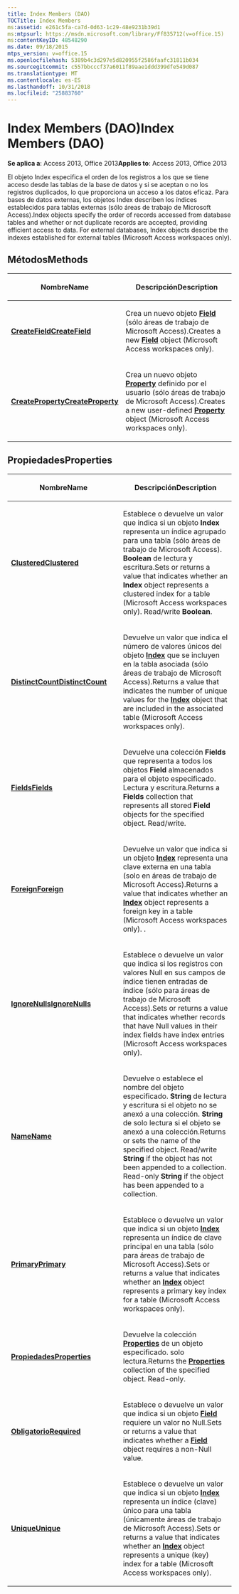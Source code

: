 ```yaml
---
title: Index Members (DAO)
TOCTitle: Index Members
ms:assetid: e261c5fa-ca7d-0d63-1c29-48e9231b39d1
ms:mtpsurl: https://msdn.microsoft.com/library/Ff835712(v=office.15)
ms:contentKeyID: 48548290
ms.date: 09/18/2015
mtps_version: v=office.15
ms.openlocfilehash: 5389b4c3d297e5d820955f2586faafc31811b034
ms.sourcegitcommit: c557bbcccf37a6011f89aae1ddd399dfe549d087
ms.translationtype: MT
ms.contentlocale: es-ES
ms.lasthandoff: 10/31/2018
ms.locfileid: "25883760"
---
```

# <a name="index-members-dao"></a><span data-ttu-id="88ee9-102">Index Members (DAO)</span><span class="sxs-lookup"><span data-stu-id="88ee9-102">Index Members (DAO)</span></span>


<span data-ttu-id="88ee9-103">**Se aplica a**: Access 2013, Office 2013</span><span class="sxs-lookup"><span data-stu-id="88ee9-103">**Applies to**: Access 2013, Office 2013</span></span>

<span data-ttu-id="88ee9-p101">El objeto Index especifica el orden de los registros a los que se tiene acceso desde las tablas de la base de datos y si se aceptan o no los registros duplicados, lo que proporciona un acceso a los datos eficaz. Para bases de datos externas, los objetos Index describen los índices establecidos para tablas externas (sólo áreas de trabajo de Microsoft Access).</span><span class="sxs-lookup"><span data-stu-id="88ee9-p101">Index objects specify the order of records accessed from database tables and whether or not duplicate records are accepted, providing efficient access to data. For external databases, Index objects describe the indexes established for external tables (Microsoft Access workspaces only).</span></span>

## <a name="methods"></a><span data-ttu-id="88ee9-106">Métodos</span><span class="sxs-lookup"><span data-stu-id="88ee9-106">Methods</span></span>

<table>
<colgroup>
<col style="width: 50%" />
<col style="width: 50%" />
</colgroup>
<thead>
<tr class="header">
<th><p><span data-ttu-id="88ee9-107">Nombre</span><span class="sxs-lookup"><span data-stu-id="88ee9-107">Name</span></span></p></th>
<th><p><span data-ttu-id="88ee9-108">Descripción</span><span class="sxs-lookup"><span data-stu-id="88ee9-108">Description</span></span></p></th>
</tr>
</thead>
<tbody>
<tr class="odd">
<td><p><span data-ttu-id="88ee9-109"><strong><a href="index-createfield-method-dao.md">CreateField</a></strong></span><span class="sxs-lookup"><span data-stu-id="88ee9-109"><strong><a href="index-createfield-method-dao.md">CreateField</a></strong></span></span></p></td>
<td><p><span data-ttu-id="88ee9-110">Crea un nuevo objeto <strong><a href="field-object-dao.md">Field</a></strong> (sólo áreas de trabajo de Microsoft Access).</span><span class="sxs-lookup"><span data-stu-id="88ee9-110">Creates a new <strong><a href="field-object-dao.md">Field</a></strong> object (Microsoft Access workspaces only).</span></span></p></td>
</tr>
<tr class="even">
<td><p><span data-ttu-id="88ee9-111"><strong><a href="index-createproperty-method-dao.md">CreateProperty</a></strong></span><span class="sxs-lookup"><span data-stu-id="88ee9-111"><strong><a href="index-createproperty-method-dao.md">CreateProperty</a></strong></span></span></p></td>
<td><p><span data-ttu-id="88ee9-112">Crea un nuevo objeto <strong><a href="property-object-dao.md">Property</a></strong> definido por el usuario (sólo áreas de trabajo de Microsoft Access).</span><span class="sxs-lookup"><span data-stu-id="88ee9-112">Creates a new user-defined <strong><a href="property-object-dao.md">Property</a></strong> object (Microsoft Access workspaces only).</span></span></p></td>
</tr>
</tbody>
</table>


## <a name="properties"></a><span data-ttu-id="88ee9-113">Propiedades</span><span class="sxs-lookup"><span data-stu-id="88ee9-113">Properties</span></span>

<table>
<colgroup>
<col style="width: 50%" />
<col style="width: 50%" />
</colgroup>
<thead>
<tr class="header">
<th><p><span data-ttu-id="88ee9-114">Nombre</span><span class="sxs-lookup"><span data-stu-id="88ee9-114">Name</span></span></p></th>
<th><p><span data-ttu-id="88ee9-115">Descripción</span><span class="sxs-lookup"><span data-stu-id="88ee9-115">Description</span></span></p></th>
</tr>
</thead>
<tbody>
<tr class="odd">
<td><p><span data-ttu-id="88ee9-116"><strong><a href="index-clustered-property-dao.md">Clustered</a></strong></span><span class="sxs-lookup"><span data-stu-id="88ee9-116"><strong><a href="index-clustered-property-dao.md">Clustered</a></strong></span></span></p></td>
<td><p><span data-ttu-id="88ee9-p102">Establece o devuelve un valor que indica si un objeto <strong>Index</strong> representa un índice agrupado para una tabla (sólo áreas de trabajo de Microsoft Access). <strong>Boolean</strong> de lectura y escritura.</span><span class="sxs-lookup"><span data-stu-id="88ee9-p102">Sets or returns a value that indicates whether an <strong>Index</strong> object represents a clustered index for a table (Microsoft Access workspaces only). Read/write <strong>Boolean</strong>.</span></span></p></td>
</tr>
<tr class="even">
<td><p><span data-ttu-id="88ee9-119"><strong><a href="index-distinctcount-property-dao.md">DistinctCount</a></strong></span><span class="sxs-lookup"><span data-stu-id="88ee9-119"><strong><a href="index-distinctcount-property-dao.md">DistinctCount</a></strong></span></span></p></td>
<td><p><span data-ttu-id="88ee9-120">Devuelve un valor que indica el número de valores únicos del objeto <strong><a href="index-object-dao.md">Index</a></strong> que se incluyen en la tabla asociada (sólo áreas de trabajo de Microsoft Access).</span><span class="sxs-lookup"><span data-stu-id="88ee9-120">Returns a value that indicates the number of unique values for the <strong><a href="index-object-dao.md">Index</a></strong> object that are included in the associated table (Microsoft Access workspaces only).</span></span></p></td>
</tr>
<tr class="odd">
<td><p><span data-ttu-id="88ee9-121"><strong><a href="index-fields-property-dao.md">Fields</a></strong></span><span class="sxs-lookup"><span data-stu-id="88ee9-121"><strong><a href="index-fields-property-dao.md">Fields</a></strong></span></span></p></td>
<td><p><span data-ttu-id="88ee9-p103">Devuelve una colección <strong>Fields</strong> que representa a todos los objetos <strong>Field</strong> almacenados para el objeto especificado. Lectura y escritura.</span><span class="sxs-lookup"><span data-stu-id="88ee9-p103">Returns a <strong>Fields</strong> collection that represents all stored <strong>Field</strong> objects for the specified object. Read/write.</span></span></p></td>
</tr>
<tr class="even">
<td><p><span data-ttu-id="88ee9-124"><strong><a href="index-foreign-property-dao.md">Foreign</a></strong></span><span class="sxs-lookup"><span data-stu-id="88ee9-124"><strong><a href="index-foreign-property-dao.md">Foreign</a></strong></span></span></p></td>
<td><p><span data-ttu-id="88ee9-p104">Devuelve un valor que indica si un objeto <strong><a href="index-object-dao.md">Index</a></strong> representa una clave externa en una tabla (solo en áreas de trabajo de Microsoft Access).</span><span class="sxs-lookup"><span data-stu-id="88ee9-p104">Returns a value that indicates whether an <strong><a href="index-object-dao.md">Index</a></strong> object represents a foreign key in a table (Microsoft Access workspaces only). .</span></span></p></td>
</tr>
<tr class="odd">
<td><p><span data-ttu-id="88ee9-127"><strong><a href="index-ignorenulls-property-dao.md">IgnoreNulls</a></strong></span><span class="sxs-lookup"><span data-stu-id="88ee9-127"><strong><a href="index-ignorenulls-property-dao.md">IgnoreNulls</a></strong></span></span></p></td>
<td><p><span data-ttu-id="88ee9-128">Establece o devuelve un valor que indica si los registros con valores Null en sus campos de índice tienen entradas de índice (sólo para áreas de trabajo de Microsoft Access).</span><span class="sxs-lookup"><span data-stu-id="88ee9-128">Sets or returns a value that indicates whether records that have Null values in their index fields have index entries (Microsoft Access workspaces only).</span></span></p></td>
</tr>
<tr class="even">
<td><p><span data-ttu-id="88ee9-129"><strong><a href="index-name-property-dao.md">Name</a></strong></span><span class="sxs-lookup"><span data-stu-id="88ee9-129"><strong><a href="index-name-property-dao.md">Name</a></strong></span></span></p></td>
<td><p><span data-ttu-id="88ee9-p105">Devuelve o establece el nombre del objeto especificado. <strong>String</strong> de lectura y escritura si el objeto no se anexó a una colección. <strong>String</strong> de solo lectura si el objeto se anexó a una colección.</span><span class="sxs-lookup"><span data-stu-id="88ee9-p105">Returns or sets the name of the specified object. Read/write <strong>String</strong> if the object has not been appended to a collection. Read-only <strong>String</strong> if the object has been appended to a collection.</span></span></p></td>
</tr>
<tr class="odd">
<td><p><span data-ttu-id="88ee9-133"><strong><a href="index-primary-property-dao.md">Primary</a></strong></span><span class="sxs-lookup"><span data-stu-id="88ee9-133"><strong><a href="index-primary-property-dao.md">Primary</a></strong></span></span></p></td>
<td><p><span data-ttu-id="88ee9-134">Establece o devuelve un valor que indica si un objeto <strong><a href="index-object-dao.md">Index</a></strong> representa un índice de clave principal en una tabla (sólo para áreas de trabajo de Microsoft Access).</span><span class="sxs-lookup"><span data-stu-id="88ee9-134">Sets or returns a value that indicates whether an <strong><a href="index-object-dao.md">Index</a></strong> object represents a primary key index for a table (Microsoft Access workspaces only).</span></span></p></td>
</tr>
<tr class="even">
<td><p><span data-ttu-id="88ee9-135"><strong><a href="index-properties-property-dao.md">Propiedades</a></strong></span><span class="sxs-lookup"><span data-stu-id="88ee9-135"><strong><a href="index-properties-property-dao.md">Properties</a></strong></span></span></p></td>
<td><p><span data-ttu-id="88ee9-p106">Devuelve la colección <strong><a href="properties-collection-dao.md">Properties</a></strong> de un objeto especificado. solo lectura.</span><span class="sxs-lookup"><span data-stu-id="88ee9-p106">Returns the <strong><a href="properties-collection-dao.md">Properties</a></strong> collection of the specified object. Read-only.</span></span></p></td>
</tr>
<tr class="odd">
<td><p><span data-ttu-id="88ee9-138"><strong><a href="index-required-property-dao.md">Obligatorio</a></strong></span><span class="sxs-lookup"><span data-stu-id="88ee9-138"><strong><a href="index-required-property-dao.md">Required</a></strong></span></span></p></td>
<td><p><span data-ttu-id="88ee9-139">Establece o devuelve un valor que indica si un objeto <strong><a href="field-object-dao.md">Field</a></strong> requiere un valor no Null.</span><span class="sxs-lookup"><span data-stu-id="88ee9-139">Sets or returns a value that indicates whether a <strong><a href="field-object-dao.md">Field</a></strong> object requires a non-Null value.</span></span></p></td>
</tr>
<tr class="even">
<td><p><span data-ttu-id="88ee9-140"><strong><a href="index-unique-property-dao.md">Unique</a></strong></span><span class="sxs-lookup"><span data-stu-id="88ee9-140"><strong><a href="index-unique-property-dao.md">Unique</a></strong></span></span></p></td>
<td><p><span data-ttu-id="88ee9-141">Establece o devuelve un valor que indica si un objeto <strong><a href="index-object-dao.md">Index</a></strong> representa un índice (clave) único para una tabla (únicamente áreas de trabajo de Microsoft Access).</span><span class="sxs-lookup"><span data-stu-id="88ee9-141">Sets or returns a value that indicates whether an <strong><a href="index-object-dao.md">Index</a></strong> object represents a unique (key) index for a table (Microsoft Access workspaces only).</span></span></p></td>
</tr>
</tbody>
</table>

